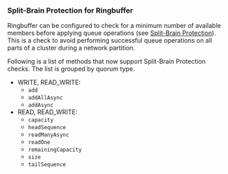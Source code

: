 
### Split-Brain Protection for Ringbuffer

Ringbuffer can be configured to check for a minimum number of available members before applying queue operations (see [Split-Brain Protection](#split-brain-protection)). This is a check to avoid performing successful queue operations on all parts of a cluster during a network partition.

Following is a list of methods that now support Split-Brain Protection checks. The list is grouped by quorum type.

- WRITE, READ_WRITE:
    - `add`
    - `addAllAsync`
    - `addAsync`
- READ, READ_WRITE:
    - `capacity`
    - `headSequence`
    - `readManyAsync`
    - `readOne`
    - `remainingCapacity`
    - `size`
    - `tailSequence`

